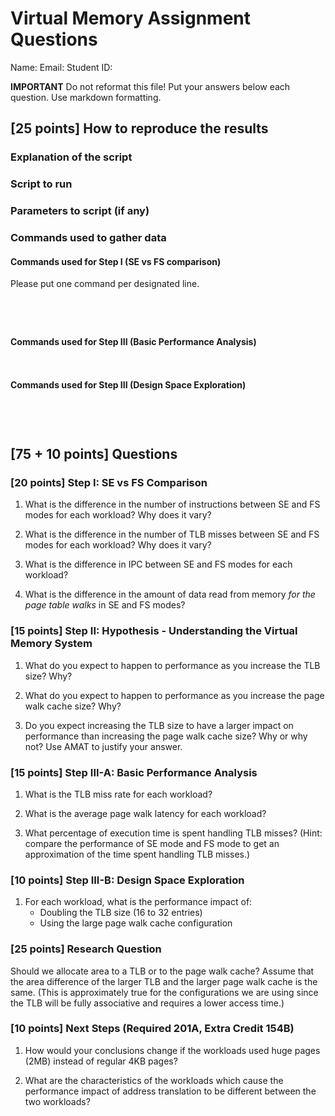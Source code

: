 # Virtual Memory Assignment Questions

Name:
Email:
Student ID:

**IMPORTANT** Do not reformat this file!
Put your answers below each question.
Use markdown formatting.

## [25 points] How to reproduce the results

### Explanation of the script

### Script to run

### Parameters to script (if any)

### Commands used to gather data

#### Commands used for Step I (SE vs FS comparison)

Please put one command per designated line.

```shell

```

```shell

```

```shell

```

```shell

```

#### Commands used for Step III (Basic Performance Analysis)

```shell

```

```shell

```

#### Commands used for Step III (Design Space Exploration)

```shell

```

```shell

```

```shell

```

```shell

```

## [75 + 10 points] Questions

### [20 points] Step I: SE vs FS Comparison

1. What is the difference in the number of instructions between SE and FS modes for each workload? Why does it vary?

2. What is the difference in the number of TLB misses between SE and FS modes for each workload? Why does it vary?

3. What is the difference in IPC between SE and FS modes for each workload?

4. What is the difference in the amount of data read from memory *for the page table walks* in SE and FS modes?

### [15 points] Step II: Hypothesis - Understanding the Virtual Memory System

1. What do you expect to happen to performance as you increase the TLB size? Why?

2. What do you expect to happen to performance as you increase the page walk cache size? Why?

3. Do you expect increasing the TLB size to have a larger impact on performance than increasing the page walk cache size? Why or why not? Use AMAT to justify your answer.

### [15 points] Step III-A: Basic Performance Analysis

1. What is the TLB miss rate for each workload?

2. What is the average page walk latency for each workload?

3. What percentage of execution time is spent handling TLB misses? (Hint: compare the performance of SE mode and FS mode to get an approximation of the time spent handling TLB misses.)

### [10 points] Step III-B: Design Space Exploration

1. For each workload, what is the performance impact of:
   - Doubling the TLB size (16 to 32 entries)
   - Using the large page walk cache configuration

### [25 points] Research Question

Should we allocate area to a TLB or to the page walk cache? Assume that the area difference of the larger TLB and the larger page walk cache is the same. (This is approximately true for the configurations we are using since the TLB will be fully associative and requires a lower access time.)

### [10 points] Next Steps (Required 201A, Extra Credit 154B)

1. How would your conclusions change if the workloads used huge pages (2MB) instead of regular 4KB pages?

2. What are the characteristics of the workloads which cause the performance impact of address translation to be different between the two workloads?

